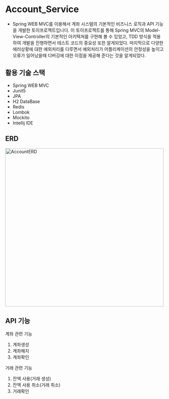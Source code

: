 # Account_Service

- Spring WEB MVC를 이용해서 계좌 시스템의 기본적인 비즈니스 로직과 API 기능을 개발한 토이프로젝트입니다. 이 토이프로젝트를 통해 Spring MVC의 Model-View-Controller의 기본적인 아키텍쳐를 구현해 볼 수 있었고, TDD 방식을 적용하여 개발을 진행하면서 테스트 코드의 중요성 또한 알게되었다. 마지막으로 다양한 에러상황에 대한 예외처리를 다루면서 
예외처리가 어플리케이션의 안정성을 높이고 오류가 일어났을때 디버깅에 대한 이점을 제공해 준다는 것을 알게되었다.

## 활용 기술 스택
- Spring WEB MVC
- Junit5
- JPA
- H2 DataBase
- Redis
- Lombok
- Mockito
- Intellij IDE 

## ERD
<img width="502" alt="AccountERD" src="https://github.com/devhongsa/Account_Service/assets/100022877/67aa767c-7336-4226-ab56-fff33e64cecd">


## API 기능
계좌 관련 기능
1. 계좌생성
2. 계좌해지
3. 계좌확인

거래 관련 기능
1. 잔액 사용(거래 생성)
2. 잔액 사용 취소(거래 취소)
3. 거래확인


